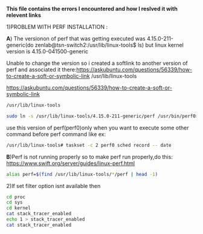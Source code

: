 **This file contains the errors I encountered and how I reslved it with relevent links**

1)PROBLEM WITH PERF INSTALLATION :

**A**) The versionon of perf that was getting executed was 
4.15.0-211-generic(do zenlab@tsn-switch2:/usr/lib/linux-tools$ ls)
but linux kernel  version is 4.15.0-041500-generic

Unable to change the version so i created a softlink to another version of perf and associated it there:https://askubuntu.com/questions/56339/how-to-create-a-soft-or-symbolic-link
/usr/lib/linux-tools

https://askubuntu.com/questions/56339/how-to-create-a-soft-or-symbolic-link

```bash
/usr/lib/linux-tools

sudo ln -s /usr/lib/linux-tools/4.15.0-211-generic/perf /usr/bin/perf0>>creates new version of perf:perf0-
```

use this version of perf(perf0)only when you want to execute some other command before perf command like ex: 

```bash
/usr/lib/linux-tools# taskset -c 2 perf0 sched record -- date
```

**B**)Perf is not running properly so to make perf run properly,do this: https://www.swift.org/server/guides/linux-perf.html  

```bash
alias perf=$(find /usr/lib/linux-tools/*/perf | head -1)
```

2)If set filter option isnt available then

```bash
cd proc
cd sys
cd kernel
cat stack_tracer_enabled
echo 1 > stack_tracer_enabled
cat stack_tracer_enabled
```




